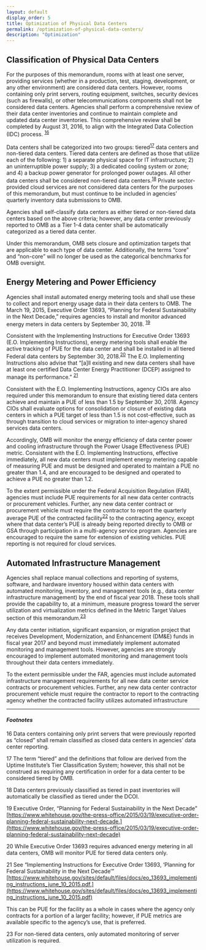 ```yaml
---
layout: default
display_order: 5
title: Optimization of Physical Data Centers
permalink: /optimization-of-physical-data-centers/
description: "Optimization"
--- 
```


## Classification of Physical Data Centers

For the purposes of this memorandum, rooms with at least one server, providing services (whether in a production, test, staging, development, or any other environment) are considered data centers. However, rooms containing only print servers, routing equipment, switches, security devices (such as firewalls), or other telecommunications components shall not be considered data centers. Agencies shall perform a comprehensive review of their data center inventories and continue to maintain complete and updated data center inventories. This comprehensive review shall be completed by August 31, 2016, to align with the Integrated Data Collection (IDC) process. <sup>[16](16)</sup>

Data centers shall be categorized into two groups: tiered<sup>[17](17)</sup> data centers and non-tiered data centers.  Tiered data centers are defined as those that utilize each of the following: 1) a separate physical space for IT infrastructure; 2) an uninterruptible power supply; 3) a dedicated cooling system or zone; and 4) a backup power generator for prolonged power outages. All other data centers shall be considered non-tiered data centers.<sup>[18](18)</sup> Private sector-provided cloud services are not considered data centers for the purposes of this memorandum, but must continue to be included in agencies’ quarterly inventory data submissions to OMB.

Agencies shall self-classify data centers as either tiered or non-tiered data centers based on the above criteria; however, any data center previously reported to OMB as a Tier 1-4 data center shall be automatically categorized as a tiered data center.

Under this memorandum, OMB sets closure and optimization targets that are applicable to each type of data center. Additionally, the terms “core” and “non-core” will no longer be used as the categorical benchmarks for OMB oversight.

## Energy Metering and Power Efficiency

Agencies shall install automated energy metering tools and shall use these to collect and report energy usage data in their data centers to OMB. The March 19, 2015, Executive Order 13693, “Planning for Federal Sustainability in the Next Decade,” requires agencies to install and monitor advanced energy meters in data centers by September 30, 2018. <sup>[19](19)</sup>

Consistent with the Implementing Instructions for Executive Order 13693 (E.O. Implementing Instructions), energy metering tools shall enable the active tracking of PUE for the data center and shall be installed in all tiered Federal data centers by September 30, 2018.<sup>[20](20)</sup> The E.O. Implementing Instructions also advise that “[a]ll existing and new data centers shall have at least one certified Data Center Energy Practitioner (DCEP) assigned to manage its performance.” <sup>[21](21)</sup>

Consistent with the E.O. Implementing Instructions, agency CIOs are also required under this memorandum to ensure that existing tiered data centers achieve and maintain a PUE of less than 1.5 by September 30, 2018.  Agency CIOs shall evaluate options for consolidation or closure of existing data centers in which a PUE target of less than 1.5 is not cost-effective, such as through transition to cloud services or migration to inter-agency shared services data centers.

Accordingly, OMB will monitor the energy efficiency of data center power and cooling infrastructure through the Power Usage Effectiveness (PUE) metric. Consistent with the E.O. Implementing Instructions, effective immediately, all new data centers must implement energy metering capable of measuring PUE and must be designed and operated to maintain a PUE no greater than 1.4, and are encouraged to be designed and operated to achieve a PUE no greater than 1.2. 

To the extent permissible under the Federal Acquisition Regulation (FAR), agencies must include PUE requirements for all new data center contracts or procurement vehicles. Further, any new data center contract or procurement vehicle must require the contractor to report the quarterly average PUE of the contracted facility<sup>[22](22)</sup> to the contracting agency, except where that data center’s PUE is already being reported directly to OMB or GSA through participation in a multi-agency service program. Agencies are encouraged to require the same for extension of existing vehicles.  PUE reporting is not required for cloud services.

## Automated Infrastructure Management

Agencies shall replace manual collections and reporting of systems, software, and hardware inventory housed within data centers with automated monitoring, inventory, and management tools (e.g., data center infrastructure management) by the end of fiscal year 2018.  These tools shall provide the capability to, at a minimum, measure progress toward the server utilization and virtualization metrics defined in the Metric Target Values section of this memorandum.<sup>[23](23)</sup>

Any data center initiation, significant expansion, or migration project that receives Development, Modernization, and Enhancement (DM&E) funds in fiscal year 2017 and beyond must immediately implement automated monitoring and management tools. However, agencies are strongly encouraged to implement automated monitoring and management tools throughout their data centers immediately. 

To the extent permissible under the FAR, agencies must include automated infrastructure management requirements for all new data center service contracts or procurement vehicles. Further, any new data center contractor procurement vehicle must require the contractor to report to the contracting agency whether the contracted facility utilizes automated infrastructure 

***

#### *Footnotes*

<a name="16">16</a> Data centers containing only print servers that were previously reported as “closed” shall remain classified as closed data centers in agencies’ data center reporting.

<a name="17">17</a> The term “tiered” and the definitions that follow are derived from the Uptime Institute’s Tier Classification System; however, this shall not be construed as requiring any certification in order for a data center to be considered tiered by OMB.

<a name="18">18</a> Data centers previously classified as tiered in past inventories will automatically be classified as tiered under the DCOI.

<a name="19">19</a> Executive Order, “Planning for Federal Sustainability in the Next Decade” [https://www.whitehouse.gov/the-press-office/2015/03/19/executive-order-planning-federal-sustainability-next-decade.](https://www.whitehouse.gov/the-press-office/2015/03/19/executive-order-planning-federal-sustainability-next-decade)  

<a name="20">20</a> While Executive Order 13693 requires advanced energy metering in all data centers, OMB will monitor PUE for tiered data centers only.

<a name="21">21</a> See “Implementing Instructions for Executive Order 13693, ‘Planning for Federal Sustainability in the Next Decade’” [https://www.whitehouse.gov/sites/default/files/docs/eo_13693_implementing_instructions_june_10_2015.pdf.](https://www.whitehouse.gov/sites/default/files/docs/eo_13693_implementing_instructions_june_10_2015.pdf) 

<a name="22>20</a"> This can be PUE for the facility as a whole in cases where the agency only contracts for a portion of a larger facility; however, if PUE metrics are available specific to the agency’s use, that is preferred.

<a name="23">23</a> For non-tiered data centers, only automated monitoring of server utilization is required.
